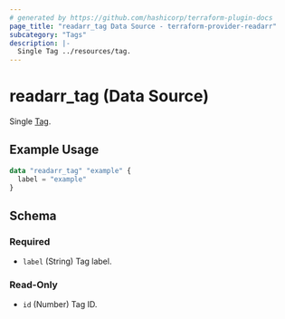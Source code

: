 ```yaml
---
# generated by https://github.com/hashicorp/terraform-plugin-docs
page_title: "readarr_tag Data Source - terraform-provider-readarr"
subcategory: "Tags"
description: |-
  Single Tag ../resources/tag.
---
```


# readarr_tag (Data Source)

[subcategory:Tags]: #
Single [Tag](../resources/tag).

## Example Usage

```terraform
data "readarr_tag" "example" {
  label = "example"
}
```

<!-- schema generated by tfplugindocs -->
## Schema

### Required

- `label` (String) Tag label.

### Read-Only

- `id` (Number) Tag ID.


